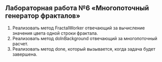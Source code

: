 ## Лабораторная работа №6 «Многопоточный генератор фракталов»

1. Реализовать метод FractalWorker отвечающий за вычисление значения цвета одной строки фрактала.
2. Реализовать метод doInBackground отвечающий за многопоточный расчет.
3. Реализовать метод done, который вызывается, когда задача будет завершена.
